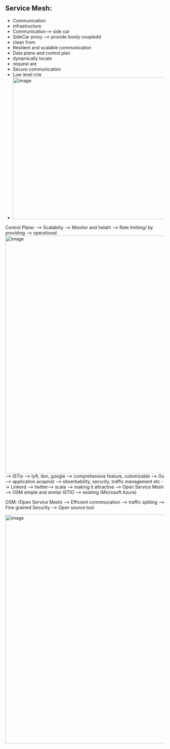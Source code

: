## Service Mesh:
- Communication
- infrastructure
- Communication--> side car
- SideCar proxy --> provide loosly coupledd
- clean from
- Resilient and scalable communication
- Data plane and control plan
- dynamically locate
- request are
- Secure communication
- Low level n/w
- <img width="1372" height="448" alt="image" src="https://github.com/user-attachments/assets/40e86946-0dcf-449b-8b00-9433adf50fb2" />

Control Plane:
--> Scalablity
--> Monitor and helath
--> Rate limiting/ by providing 
--> operational
<img width="1263" height="750" alt="image" src="https://github.com/user-attachments/assets/719c2c63-337e-436e-b20c-d278e363336d" />
--> ISTio --> lyft, ibm, google --> comprehensive feature, cutomizable --> Go --> application acqanist --> obserbability, security, traffic management etc
--> Linkerd --> twitter--> scala --> making it attractive
--> Open Service Mesh --> OSM simple and similar ISTIO --> existing (Microsoft Azure)

OSM: (Open Service Mesh)
 --> Efficient commnucation
 --> traffic spliting 
 --> Fine grained Security
 --> Open source tool

<img width="1247" height="722" alt="image" src="https://github.com/user-attachments/assets/dc48af06-0eaa-4ba0-a962-3657df9c1c82" />


